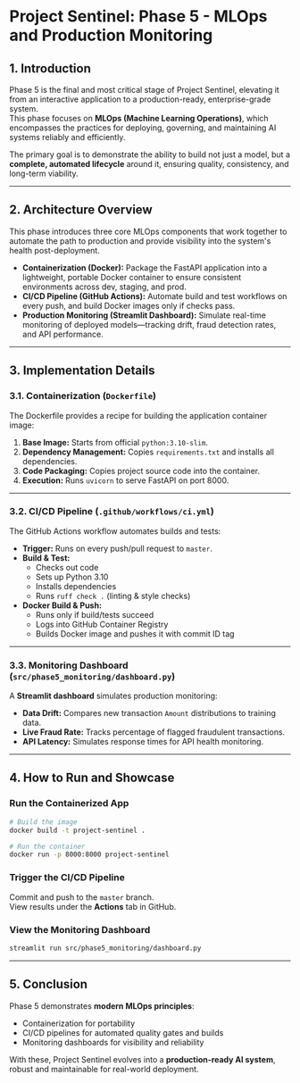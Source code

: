 # Project Sentinel: Phase 5 - MLOps and Production Monitoring

## 1. Introduction
Phase 5 is the final and most critical stage of Project Sentinel, elevating it from an interactive application to a production-ready, enterprise-grade system.  
This phase focuses on **MLOps (Machine Learning Operations)**, which encompasses the practices for deploying, governing, and maintaining AI systems reliably and efficiently.

The primary goal is to demonstrate the ability to build not just a model, but a **complete, automated lifecycle** around it, ensuring quality, consistency, and long-term viability.

---

## 2. Architecture Overview
This phase introduces three core MLOps components that work together to automate the path to production and provide visibility into the system's health post-deployment.

- **Containerization (Docker):** Package the FastAPI application into a lightweight, portable Docker container to ensure consistent environments across dev, staging, and prod.
- **CI/CD Pipeline (GitHub Actions):** Automate build and test workflows on every push, and build Docker images only if checks pass.
- **Production Monitoring (Streamlit Dashboard):** Simulate real-time monitoring of deployed models—tracking drift, fraud detection rates, and API performance.

---

## 3. Implementation Details

### 3.1. Containerization (`Dockerfile`)
The Dockerfile provides a recipe for building the application container image:

1. **Base Image:** Starts from official `python:3.10-slim`.
2. **Dependency Management:** Copies `requirements.txt` and installs all dependencies.
3. **Code Packaging:** Copies project source code into the container.
4. **Execution:** Runs `uvicorn` to serve FastAPI on port 8000.

---

### 3.2. CI/CD Pipeline (`.github/workflows/ci.yml`)
The GitHub Actions workflow automates builds and tests:

- **Trigger:** Runs on every push/pull request to `master`.
- **Build & Test:**
  - Checks out code
  - Sets up Python 3.10
  - Installs dependencies
  - Runs `ruff check .` (linting & style checks)
- **Docker Build & Push:**
  - Runs only if build/tests succeed
  - Logs into GitHub Container Registry
  - Builds Docker image and pushes it with commit ID tag

---

### 3.3. Monitoring Dashboard (`src/phase5_monitoring/dashboard.py`)
A **Streamlit dashboard** simulates production monitoring:

- **Data Drift:** Compares new transaction `Amount` distributions to training data.
- **Live Fraud Rate:** Tracks percentage of flagged fraudulent transactions.
- **API Latency:** Simulates response times for API health monitoring.

---

## 4. How to Run and Showcase

### Run the Containerized App
```bash
# Build the image
docker build -t project-sentinel .

# Run the container
docker run -p 8000:8000 project-sentinel
```

### Trigger the CI/CD Pipeline
Commit and push to the `master` branch.  
View results under the **Actions** tab in GitHub.

### View the Monitoring Dashboard
```bash
streamlit run src/phase5_monitoring/dashboard.py
```

---

## 5. Conclusion
Phase 5 demonstrates **modern MLOps principles**:  

- Containerization for portability  
- CI/CD pipelines for automated quality gates and builds  
- Monitoring dashboards for visibility and reliability  

With these, Project Sentinel evolves into a **production-ready AI system**, robust and maintainable for real-world deployment.